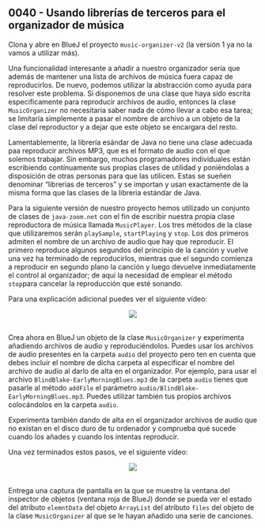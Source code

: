 ## 0040 - Usando librerías de terceros para el organizador de música

Clona y abre en BlueJ el proyecto `music-organizer-v2` (la versión 1 ya no la vamos a utilizar más).

Una funcionalidad interesante a añadir a nuestro organizador sería que además de mantener una lista de archivos de música fuera capaz de reproducirlos. De nuevo, podemos utilizar la abstracción como ayuda para resolver este problema. Si disponemos de una clase que haya sido escrita especificamente para reproducir archivos de audio, entonces la clase `MusicOrganizer` no necesitaria saber nada de cómo llevar a cabo esa tarea; se limitaría simplemente a pasar el nombre de archivo a un objeto de la clase del reproductor y a dejar que este objeto se encargara del resto.

Lamentablemente, la librería esándar de Java no tiene una clase adecuada paa reproducir archivos MP3, que es el formato de audio con el que solemos trabajar. Sin embargo, muchos programadores individuales están escribiendo contínuamente sus propias clases de utilidad y poniéndolas a disposición de otras personas para que las utilicen. Estas se sueñen denominar “librerias de terceros” y se importan y usan exactamente de la misma forma que las clases de la libreria estándar de Java.

Para la siguiente versión de nuestro proyecto hemos utilizado un conjunto de clases de `java-zoom.net` con el fin de escribir nuestra propia clase reproductora de música llamada `MusicPlayer`. Los tres métodos de la clase que utilizaremos serán `playSample`, `startPlaying` y `stop`. Los dos primeros admiten el nombre de un archivo de audio que hay que reproducir. El primero reproduce algunos segundos del principio de la canción y vuelve una vez ha terminado de reproducirlos, mientras que el segundo comienza a reproducir en segundo plano la canción y luego devuelve inmediatamente el control al organizador; de aquí la necesidad de emplear el método `stop`para cancelar la reproducción que esté sonando.

Para una explicación adicional puedes ver el siguiente vídeo:

<div align="center">
<a href="https://youtu.be/2f5VJzHCa2s"><img src="https://img.youtube.com/vi/2f5VJzHCa2s/0.jpg" ></a>
</div>
<br>

Crea ahora en BlueJ un objeto de la clase `MusicOrganizer` y experimenta añadiendo archivos de audio y reproduciéndolos. Puedes usar los archivos de audio presentes en la carpeta `audio` del proyecto pero ten en cuenta que debes incluir el nombre de dicha carpeta al especificar el nombre del archivo de audio al darlo de alta en el organizador. Por ejemplo, para usar el archivo `BlindBlake-EarlyMorningBlues.mp3` de la carpeta `audio` tienes que pasarle al método `addFile` el parámetro `audio/BlindBlake-EarlyMorningBlues.mp3`. Puedes utilizar también tus propios archivos colocándolos en la carpeta `audio`.

Experimenta también dando de alta en el organizador archivos de audio que no existan en el disco duro de tu ordenador y comprueba qué sucede cuando los añades y cuando los intentas reproducir.

Una vez terminados estos pasos, ve el siguiente vídeo:

<div align="center">
<a href="https://youtu.be/MEZNpjs515c"><img src="https://img.youtube.com/vi/MEZNpjs515c/0.jpg" ></a>
</div>
<br>

Entrega una captura de pantalla en la que se muestre la ventana del inspector de objetos (ventana roja de BlueJ) donde se pueda ver el estado del atributo `elemntData` del objeto `ArrayList` del atributo `files` del objeto de la clase `MusicOrganizer` al que se le hayan añadido una serie de canciones.
  


